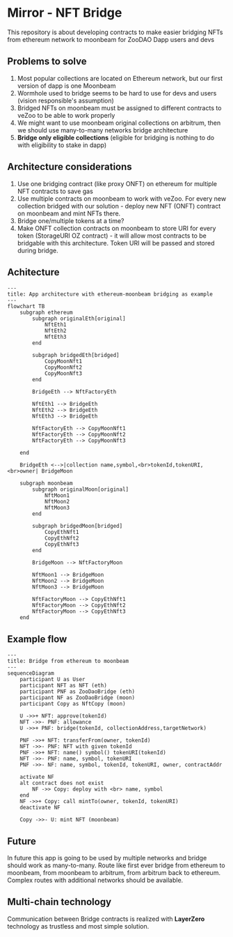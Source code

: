 # Mirror - NFT Bridge

This repository is about developing contracts to make easier bridging NFTs from ethereum network to moonbeam for ZooDAO Dapp users and devs

## Problems to solve

1. Most popular collections are located on Ethereum network, but our first version of dapp is one Moonbeam
2. Wormhole used to bridge seems to be hard to use for devs and users (vision responsible's assumption)
3. Bridged NFTs on moonbeam must be assigned to different contracts to veZoo to be able to work properly
4. We might want to use moonbeam original collections on arbitrum, then we should use many-to-many networks bridge architecture
5. **Bridge only eligible collections** (eligible for bridging is nothing to do with eligibility to stake in dapp)

## Architecture considerations

1. Use one bridging contract (like proxy ONFT) on ethereum for multiple NFT contracts to save gas
2. Use multiple contracts on moonbeam to work with veZoo. For every new collection bridged with our solution - deploy new NFT (ONFT) contract on moonbeam and mint NFTs there.
3. Bridge one/multiple tokens at a time?
4. Make ONFT collection contracts on moonbeam to store URI for every token (StorageURI OZ contract) - it will allow most contracts to be bridgable with this architecture. Token URI will be passed and stored during bridge.

## Achitecture

```mermaid
---
title: App architecture with ethereum-moonbeam bridging as example
---
flowchart TB
    subgraph ethereum
        subgraph originalEth[original]
            NftEth1
            NftEth2
            NftEth3
        end

        subgraph bridgedEth[bridged]
            CopyMoonNft1
            CopyMoonNft2
            CopyMoonNft3
        end

        BridgeEth --> NftFactoryEth

        NftEth1 --> BridgeEth
        NftEth2 --> BridgeEth
        NftEth3 --> BridgeEth

        NftFactoryEth --> CopyMoonNft1
        NftFactoryEth --> CopyMoonNft2
        NftFactoryEth --> CopyMoonNft3

    end

    BridgeEth <-->|collection name,symbol,<br>tokenId,tokenURI,<br>owner| BridgeMoon

    subgraph moonbeam
        subgraph originalMoon[original]
            NftMoon1
            NftMoon2
            NftMoon3
        end

        subgraph bridgedMoon[bridged]
            CopyEthNft1
            CopyEthNft2
            CopyEthNft3
        end

        BridgeMoon --> NftFactoryMoon

        NftMoon1 --> BridgeMoon
        NftMoon2 --> BridgeMoon
        NftMoon3 --> BridgeMoon

        NftFactoryMoon --> CopyEthNft1
        NftFactoryMoon --> CopyEthNft2
        NftFactoryMoon --> CopyEthNft3
    end
```

## Example flow

```mermaid
---
title: Bridge from ethereum to moonbeam
---
sequenceDiagram
    participant U as User
    participant NFT as NFT (eth)
    participant PNF as ZooDaoBridge (eth)
    participant NF as ZooDaoBridge (moon)
    participant Copy as NftCopy (moon)

    U ->>+ NFT: approve(tokenId)
    NFT ->>- PNF: allowance
    U ->>+ PNF: bridge(tokenId, collectionAddress,targetNetwork)

    PNF ->>+ NFT: transferFrom(owner, tokenId)
    NFT ->>- PNF: NFT with given tokenId
    PNF ->>+ NFT: name() symbol() tokenURI(tokenId)
    NFT ->>- PNF: name, symbol, tokenURI
    PNF ->>- NF: name, symbol, tokenId, tokenURI, owner, contractAddr

    activate NF
    alt contract does not exist
        NF ->> Copy: deploy with <br> name, symbol
    end
    NF ->>+ Copy: call mintTo(owner, tokenId, tokenURI)
    deactivate NF

    Copy ->>- U: mint NFT (moonbeam)
```

## Future

In future this app is going to be used by multiple networks and bridge should work as many-to-many. Route like first ever bridge from ethereum to moonbeam, from moonbeam to arbitrum, from arbitrum back to ethereum. Complex routes with additional networks should be available.

## Multi-chain technology

Communication between Bridge contracts is realized with **LayerZero** technology as trustless and most simple solution.
